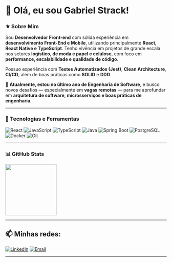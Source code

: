 # 👋 Olá, eu sou Gabriel Strack!

### ⚜️ Sobre Mim

Sou **Desenvolvedor Front-end** com sólida experiência em **desenvolvimento Front-End e Mobile**, utilizando principalmente **React, React Native e TypeScript**. Tenho vivência em projetos de grande escala nos setores **logístico, de moda e papel e celulose**, com foco em **performance, escalabilidade e qualidade de código**.  

Possuo experiência com **Testes Automatizados (Jest)**, **Clean Architecture**, **CI/CD**, além de boas práticas como **SOLID** e **DDD**.

📌 **Atualmente, estou no último ano de Engenharia de Software**, e busco novos desafios — especialmente em **vagas remotas** — para me aprofundar em **arquitetura de software, microsserviços e boas práticas de engenharia**.

---

### 🚀 Tecnologias e Ferramentas

![React](https://img.shields.io/badge/React-20232A?style=for-the-badge&logo=react&logoColor=61DAFB)
![JavaScript](https://img.shields.io/badge/JavaScript-F7DF1E?style=for-the-badge&logo=javascript&logoColor=black)
![TypeScript](https://img.shields.io/badge/TypeScript-007ACC?style=for-the-badge&logo=typescript&logoColor=white)
![Java](https://img.shields.io/badge/Java-ED8B00?style=for-the-badge&logo=java&logoColor=white)
![Spring Boot](https://img.shields.io/badge/Spring_Boot-6DB33F?style=for-the-badge&logo=spring&logoColor=white)
![PostgreSQL](https://img.shields.io/badge/PostgreSQL-316192?style=for-the-badge&logo=postgresql&logoColor=white)
![Docker](https://img.shields.io/badge/Docker-2496ED?style=for-the-badge&logo=docker&logoColor=white)
![Git](https://img.shields.io/badge/Git-F05032?style=for-the-badge&logo=git&logoColor=white)

---


### 📊 GitHub Stats

<p>
<!--   <img height="160em" src="https://github-readme-stats.vercel.app/api?username=gbrlstrack&show_icons=true&theme=tokyonight&count_private=true"/> -->
  <img height="160em" src="https://github-readme-stats.vercel.app/api/top-langs/?username=gbrlstrack&layout=compact&hide_border=true&theme=tokyonight"/>
</p>

---

## 📫 Minhas redes:

[![LinkedIn](https://img.shields.io/badge/LinkedIn-0077B5?style=for-the-badge&logo=linkedin&logoColor=white)](https://www.linkedin.com/in/gabriel-strack)
[![Email](https://img.shields.io/badge/Email-gbrlstrack@gmail.com-D14836?style=for-the-badge&logo=gmail&logoColor=white)](mailto:gbrlstrack@gmail.com)

---
